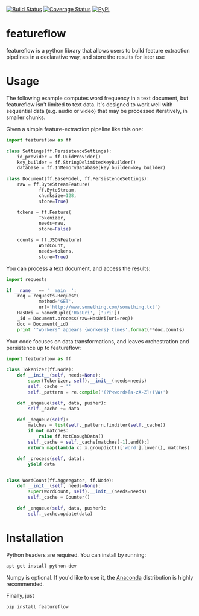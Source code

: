 [![Build Status](https://travis-ci.org/JohnVinyard/featureflow.svg?branch=master)](https://travis-ci.org/JohnVinyard/featureflow)
[![Coverage Status](https://coveralls.io/repos/github/JohnVinyard/featureflow/badge.svg?branch=master)](https://coveralls.io/github/JohnVinyard/featureflow?branch=master)
[![PyPI](https://img.shields.io/pypi/v/featureflow.svg)](https://pypi.python.org/pypi/featureflow)

# featureflow
featureflow is a python library that allows users to build feature extraction pipelines in a declarative way, and store the results for later use

# Usage

The following example computes word frequency in a text document, but featureflow
isn't limited to text data.  It's designed to work well with sequential data 
(e.g. audio or video) that may be processed iteratively, in smaller chunks.

Given a simple feature-extraction pipeline like this one:

```python
import featureflow as ff

class Settings(ff.PersistenceSettings):
    id_provider = ff.UuidProvider()
    key_builder = ff.StringDelimitedKeyBuilder()
    database = ff.InMemoryDatabase(key_builder=key_builder)

class Document(ff.BaseModel, ff.PersistenceSettings):
    raw = ff.ByteStreamFeature(
            ff.ByteStream,
            chunksize=128,
            store=True)

    tokens = ff.Feature(
            Tokenizer,
            needs=raw,
            store=False)

    counts = ff.JSONFeature(
            WordCount,
            needs=tokens,
            store=True)
```

You can process a text document, and access the results:

```python
import requests

if __name__ == '__main__':
    req = requests.Request(
            method='GET',
            url='http://www.something.com/something.txt')
    HasUri = namedtuple('HasUri', ['uri'])
    _id = Document.process(raw=HasUri(uri=req))
    doc = Document(_id)
    print '"workers" appears {workers} times'.format(**doc.counts)
```

Your code focuses on data transformations, and leaves orchestration and persistence
up to featureflow:

```python
import featureflow as ff

class Tokenizer(ff.Node):
    def __init__(self, needs=None):
        super(Tokenizer, self).__init__(needs=needs)
        self._cache = ''
        self._pattern = re.compile('(?P<word>[a-zA-Z]+)\W+')

    def _enqueue(self, data, pusher):
        self._cache += data

    def _dequeue(self):
        matches = list(self._pattern.finditer(self._cache))
        if not matches:
            raise ff.NotEnoughData()
        self._cache = self._cache[matches[-1].end():]
        return map(lambda x: x.groupdict()['word'].lower(), matches)

    def _process(self, data):
        yield data


class WordCount(ff.Aggregator, ff.Node):
    def __init__(self, needs=None):
        super(WordCount, self).__init__(needs=needs)
        self._cache = Counter()

    def _enqueue(self, data, pusher):
        self._cache.update(data)
```

# Installation

Python headers are required.  You can install by running:

```bash
apt-get install python-dev
```

Numpy is optional.  If you'd like to use it, the [Anaconda](https://www.continuum.io/downloads) distribution is highly recommended.

Finally, just

```bash
pip install featureflow
```





